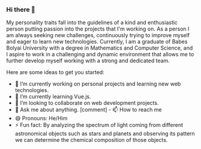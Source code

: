 ### Hi there 👋

My personality traits fall into the guidelines of a kind and enthusiastic person putting passion into the projects that I'm working on. As a person I am always seeking new challenges, continuously trying to improve myself and eager to learn new technologies. Currently, I am a graduate of Babes Bolyai University with a degree in Mathematics and Computer Science, and I aspire to work in a challenging and dynamic environment that allows me to further develop myself working with a strong and dedicated team.

Here are some ideas to get you started:

- 🔭 I’m currently working on personal projects and learning new web technologies.
- 🌱 I’m currently learning Vue.js.
- 👯 I’m looking to collaborate on web development projects.
- 💬 Ask me about anything.
[comment] - 📫 How to reach me
- 😄 Pronouns: He/Him
- ⚡ Fun fact: By analyzing the spectrum of light coming from different astronomical objects such as stars and planets and observing its pattern we can determine the chemical composition of those objects.
